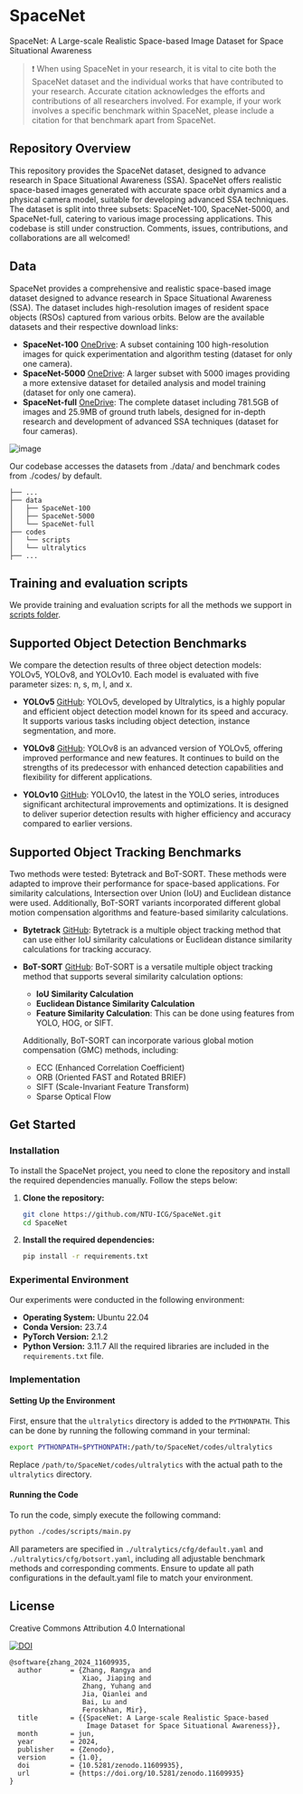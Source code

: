 # SpaceNet
SpaceNet: A Large-scale Realistic Space-based Image Dataset for Space Situational Awareness

> ❗ When using SpaceNet in your research, it is vital to cite both the SpaceNet dataset and the individual works that have contributed to your research. Accurate citation acknowledges the efforts and contributions of all researchers involved. For example, if your work involves a specific benchmark within SpaceNet, please include a citation for that benchmark apart from SpaceNet.

## Repository Overview

This repository provides the SpaceNet dataset, designed to advance research in Space Situational Awareness (SSA). SpaceNet offers realistic space-based images generated with accurate space orbit dynamics and a physical camera model, suitable for developing advanced SSA techniques. The dataset is split into three subsets: SpaceNet-100, SpaceNet-5000, and SpaceNet-full, catering to various image processing applications. This codebase is still under construction. Comments, issues, contributions, and collaborations are all welcomed!

## Data

SpaceNet provides a comprehensive and realistic space-based image dataset designed to advance research in Space Situational Awareness (SSA). The dataset includes high-resolution images of resident space objects (RSOs) captured from various orbits. Below are the available datasets and their respective download links:

- **SpaceNet-100** [OneDrive](https://entuedu-my.sharepoint.com/:u:/g/personal/rangya001_e_ntu_edu_sg/EWXHgI9V-89Onv97312R3PoBn-r7jgHax65LE-qKJDy6ww?e=qaDztC): A subset containing 100 high-resolution images for quick experimentation and algorithm testing (dataset for only one camera).
- **SpaceNet-5000** [OneDrive](https://entuedu-my.sharepoint.com/:u:/g/personal/rangya001_e_ntu_edu_sg/EQJrthT6MFlOosS1Zewd_oUBF_RgBDQLN17XPfTZXj_2ag?e=l8Ca8h): A larger subset with 5000 images providing a more extensive dataset for detailed analysis and model training (dataset for only one camera).
- **SpaceNet-full** [OneDrive](https://entuedu-my.sharepoint.com/:f:/g/personal/rangya001_e_ntu_edu_sg/EjNYLI8YhM5OpLJ8uvENIn8BNsVE1qhxFtBu5vswWEO2Qg?e=49GSEj): The complete dataset including 781.5GB of images and 25.9MB of ground truth labels, designed for in-depth research and development of advanced SSA techniques (dataset for four cameras).

![image](https://github.com/NTU-ICG/SpaceNet/assets/19664995/158746dd-7e18-4ebe-8023-6acca6d014d4)


Our codebase accesses the datasets from ./data/ and benchmark codes from ./codes/ by default.

```plaintext
├── ...
├── data
│   ├── SpaceNet-100
│   ├── SpaceNet-5000
│   └── SpaceNet-full
├── codes
│   └── scripts
│   └── ultralytics
├── ...
```

## Training and evaluation scripts

We provide training and evaluation scripts for all the methods we support in [scripts folder](./codes/scripts).

## Supported Object Detection Benchmarks

We compare the detection results of three object detection models: YOLOv5, YOLOv8, and YOLOv10. Each model is evaluated with five parameter sizes: n, s, m, l, and x.

- **YOLOv5** [GitHub](https://github.com/ultralytics/yolov5): YOLOv5, developed by Ultralytics, is a highly popular and efficient object detection model known for its speed and accuracy. It supports various tasks including object detection, instance segmentation, and more.

- **YOLOv8** [GitHub](https://github.com/ultralytics/ultralytics): YOLOv8 is an advanced version of YOLOv5, offering improved performance and new features. It continues to build on the strengths of its predecessor with enhanced detection capabilities and flexibility for different applications.

- **YOLOv10** [GitHub](https://github.com/THU-MIG/yolov10): YOLOv10, the latest in the YOLO series, introduces significant architectural improvements and optimizations. It is designed to deliver superior detection results with higher efficiency and accuracy compared to earlier versions.

## Supported Object Tracking Benchmarks
Two methods were tested: Bytetrack and BoT-SORT. These methods were adapted to improve their performance for space-based applications. For similarity calculations, Intersection over Union (IoU) and Euclidean distance were used. Additionally, BoT-SORT variants incorporated different global motion compensation algorithms and feature-based similarity calculations.

- **Bytetrack** [GitHub](https://github.com/ifzhang/ByteTrack): Bytetrack is a multiple object tracking method that can use either IoU similarity calculations or Euclidean distance similarity calculations for tracking accuracy.

- **BoT-SORT** [GitHub](https://github.com/NirAharon/BoT-SORT): BoT-SORT is a versatile multiple object tracking method that supports several similarity calculation options:
  - **IoU Similarity Calculation**
  - **Euclidean Distance Similarity Calculation**
  - **Feature Similarity Calculation**: This can be done using features from YOLO, HOG, or SIFT.

  Additionally, BoT-SORT can incorporate various global motion compensation (GMC) methods, including:
  - ECC (Enhanced Correlation Coefficient)
  - ORB (Oriented FAST and Rotated BRIEF)
  - SIFT (Scale-Invariant Feature Transform)
  - Sparse Optical Flow
 
## Get Started

### Installation

To install the SpaceNet project, you need to clone the repository and install the required dependencies manually. Follow the steps below:

1. **Clone the repository:**
    ```bash
    git clone https://github.com/NTU-ICG/SpaceNet.git
    cd SpaceNet
    ```
2. **Install the required dependencies:**
    ```bash
    pip install -r requirements.txt
    ```
    
### Experimental Environment
Our experiments were conducted in the following environment:
- **Operating System:** Ubuntu 22.04
- **Conda Version:** 23.7.4
- **PyTorch Version:** 2.1.2
- **Python Version:** 3.11.7
All the required libraries are included in the `requirements.txt` file.

### Implementation
#### Setting Up the Environment
First, ensure that the `ultralytics` directory is added to the `PYTHONPATH`. This can be done by running the following command in your terminal:
```bash
export PYTHONPATH=$PYTHONPATH:/path/to/SpaceNet/codes/ultralytics
```
Replace `/path/to/SpaceNet/codes/ultralytics` with the actual path to the `ultralytics` directory.

#### Running the Code
To run the code, simply execute the following command:
```bash
python ./codes/scripts/main.py
```
All parameters are specified in `./ultralytics/cfg/default.yaml` and `./ultralytics/cfg/botsort.yaml`, including all adjustable benchmark methods and corresponding comments.
Ensure to update all path configurations in the default.yaml file to match your environment.

## License
Creative Commons Attribution 4.0 International

[![DOI](https://zenodo.org/badge/DOI/10.5281/zenodo.11609935.svg)](https://doi.org/10.5281/zenodo.11609935)

```
@software{zhang_2024_11609935,
  author       = {Zhang, Rangya and
                  Xiao, Jiaping and
                  Zhang, Yuhang and
                  Jia, Qianlei and
                  Bai, Lu and
                  Feroskhan, Mir},
  title        = {{SpaceNet: A Large-scale Realistic Space-based 
                   Image Dataset for Space Situational Awareness}},
  month        = jun,
  year         = 2024,
  publisher    = {Zenodo},
  version      = {1.0},
  doi          = {10.5281/zenodo.11609935},
  url          = {https://doi.org/10.5281/zenodo.11609935}
}
```






